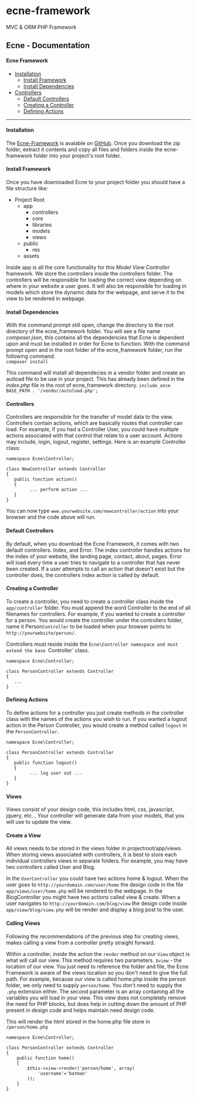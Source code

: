 # ecne-framework
MVC &amp; ORM PHP Framework

## Ecne - Documentation

#### Ecne Framework

*   [Installation](#installation)
    *   [Install Framework](#install-framework)
    *   [Install Dependencies](#install-dependencies)
*   [Controllers](#controllers)
    *   [Default Controllers](#default-controllers)
    *   [Creating a Controller](#create-controller)
    *   [Defining Actions](#define-actions)

* * *

#### Installation

The [Ecne-Framework](https://www.github.com/natedrake/ecne_framework) is avaiable on [GitHub](https://github.com/ecne/ecne-framework/archive/master.zip).  Once you download the zip folder, extract it contents and copy all files and folders inside the ecne-framework folder into your project's root folder.

#### Install Framework

Once you have downloaded Ecne to your project folder you should have a file structure like:  

*   Project Root
    *   app
        *   controllers
        *   core
        *   libraries
        *   models
        *   views
    *   public
        *   res
    *	assets

Inside app is all the core functionality for this _Model View Controller_ framework. We store the controllers inside the controllers folder. The controllers will be responsible for loading the correct view depending on where in your website a user goes. It will also be responsible for loading in models which store the dynamic data for the webpage, and serve it to the view to be rendered in webpage.

#### Install Dependencies

With the command prompt still open, change the directory to the root directory of the ecne_framework folder. You will see a file name _composer.json_, this contains all the dependencies that Ecne is dependent upon and must be installed in order for Ecne to function. With the command prompt open and in the root folder of the ecne_framework folder, run the following command:  
`composer install`

This command will install all dependecies in a vendor folder and create an autload file to be use in your project. This has already been defined in the _index.php_ file in the root of ecne_framework directory. `include_once BASE_PATH . '/vendor/autoload.php';`

#### Controllers

Controllers are responsible for the transfer of model data to the view.  Controllers contain actions, which are basically routes that controller can load.  For example, if you had a Controller User, you could have multiple actions associated with that control that relate to a user account.  Actions may include, login, logout, register, settings.  Here is an example Controller class:


```<?php
namespace Ecne\Controller;

class NewController extends Controller
{
   public function action()
   {
         ... perform action ...
   }
}
```
You can now type `www.yourwebsite.com/newcontroller/action` into your browser and the code above will run.

#### Default Controllers

By default, when you download the Ecne Framework, it comes with two default controllers.  Index, and Error.  The index controller handles actions for the index of your website, like landing page, contact, about, pages.  Error will load every time a user tries to navigate to a controller that has never been created.  If a user attempts to call an action that doesn't exist but the controller does, the controllers index action is called by default.

#### Creating a Controller

To create a controller, you need to create a controller class inside the `app/controller` folder.  You must append the word Controller to the end of all filenames for controllers.  For example, if you wanted to create a controller for a person. You would create the controller under the controllers folder, name it Person`Controller` to be loaded when your browser points to `http://yourwebsite/person/`.

Controllers must reside inside the `Ecne\Controller namespace and must extend the base `Controller` class.

```<?php
namespace Ecne\Controller;

class PersonController extends Controller
{
   ...
}
```

#### Defining Actions

To define actions for a controller you just create methods in the controller class with the names of the actions you wish to run.  If you wanted a logout action in the Person Controller, you would create a method called `logout` in the `PersonController`.

```<?php
namespace Ecne\Controller;

class PersonController extends Controller
{
   public function logout()
   {
         ... log user out ...
   }
}
```

#### Views

Views consist of your design code, this includes html, css, javascript, jquery, etc... Your controller will generate data from your models, that you will use to update the view. 

#### Create a View

 All views needs to be stored in the views folder in projectroot/app/views. When storing views associated with controllers, it is best to store each individual controllers views in separate folders. For example, you may have two controllers called User and Blog.

In the ```UserController``` you could have two actions home & logout. When the user goes to ```http://yourdomain.com/user/home``` the design code in the file ```app/views/user/home.php``` will be rendered to the webpage. In the BlogController you might have two actions called view & create. When a user navigates to ```http://yourdomain.com/blog/view``` the design code inside ```app/view/blog/view.php``` will be render and display a blog post to the user. 

#### Calling Views

 Following the recommendations of the previous step for creating views, makes calling a view from a controller pretty straight forward.

Within a controller, inside the action the ```render``` method on our ```View``` object is what will call our view. This method requires two parameters. ```$view``` - the location of our view. You just need to reference the folder and file, the Ecne Framework is aware of the views location so you don't need to give the full path. For example, because our view is called home.php inside the person folder, we only need to supply ```person/home```. You don't need to supply the ```.php``` extension either. The second parameter is an array containing all the variables you will load in your view. This view does not completely remove the need for PHP blocks, but does help in cutting down the amount of PHP present in design code and helps maintain need design code.

This will render the html stored in the home.php file store in ```/person/home.php ```

```
namespace Ecne\Controller;

class PersonController extends Controller
{
    public function home()
    {
        $this->view->render('person/home', array(
            'username'='batman'
        ));
    }
}
```
